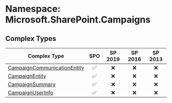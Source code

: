 # Namespace: Microsoft.SharePoint.Campaigns

## Complex Types

Complex Type | SPO | SP 2019 | SP 2016 | SP 2013
----------|:---:|:-------:|:-------:|:-------:
[CampaignCommunicationEntity](./ComplexTypes/CampaignCommunicationEntity.md) | ✅ | ❌ | ❌ | ❌
[CampaignEntity](./ComplexTypes/CampaignEntity.md) | ✅ | ❌ | ❌ | ❌
[CampaignSummary](./ComplexTypes/CampaignSummary.md) | ✅ | ❌ | ❌ | ❌
[CampaignUserInfo](./ComplexTypes/CampaignUserInfo.md) | ✅ | ❌ | ❌ | ❌